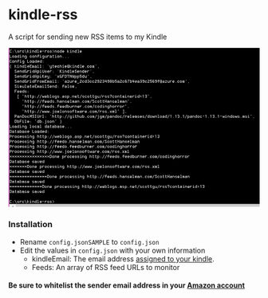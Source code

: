 kindle-rss
==========

A script for sending new RSS items to my Kindle

![Kindle RSS Screenshot](screenshot.png)

### Installation

* Rename `config.jsonSAMPLE` to `config.json`
* Edit the values in `config.json` with your own information
	* kindleEmail: The email address [assigned to your kindle](https://www.amazon.com/mn/dcw/myx.html#/home/settings/payment).
	* Feeds: An array of RSS feed URLs to monitor

#### Be sure to whitelist the sender email address in your [Amazon account](https://www.amazon.com/mn/dcw/myx.html#/home/settings/payment)